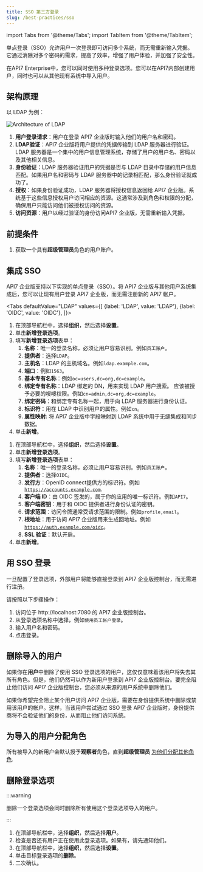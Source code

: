 ```yaml
---
title: SSO 第三方登录
slug: /best-practices/sso
---
```


import Tabs from '@theme/Tabs';
import TabItem from '@theme/TabItem';

单点登录（SSO）允许用户一次登录即可访问多个系统，而无需重新输入凭据。它通过消除对多个密码的需求，提高了效率，增强了用户体验，并加强了安全性。

在API7 Enterprise中，您可以同时使用多种登录选项。您可以在API7内部创建用户，同时也可以从其他现有系统中导入用户。

## 架构原理

以 LDAP 为例：

![Architecture of LDAP](https://static.apiseven.com/uploads/2024/03/12/B3YpRXbf_LDAP-2.png)

1. **用户登录请求**：用户在登录 API7 企业版时输入他们的用户名和密码。
2. **LDAP验证**：API7 企业版将用户提供的凭据传输到 LDAP 服务器进行验证。LDAP 服务器是一个集中的用户信息管理系统，存储了用户的用户名、密码以及其他相关信息。
3. **身份验证**：LDAP 服务器验证用户的凭据是否与 LDAP 目录中存储的用户信息匹配。如果用户名和密码与 LDAP 服务器中的记录相匹配，那么身份验证就成功了。
4. **授权**：如果身份验证成功，LDAP 服务器将授权信息返回给 API7 企业版。系统基于这些信息授权用户访问相应的资源。这通常涉及到角色和权限的分配，确保用户只能访问他们被授权访问的资源。
5. **访问资源**：用户以经过验证的身份访问API7 企业版，无需重新输入凭据。

## 前提条件

1. 获取一个具有**超级管理员**角色的用户账户。

## 集成 SSO

API7 企业版支持以下实现的单点登录（SSO）。将 API7 企业版与其他用户系统集成后，您可以让现有用户登录 API7 企业版，而无需注册新的 API7 帐户。

<Tabs
  defaultValue="LDAP"
  values={[
    {label: 'LDAP', value: 'LDAP'},
    {label: 'OIDC', value: 'OIDC'},
  ]}>
  <TabItem value="LDAP">
      <ol>
      <li> 在顶部导航栏中，选择<strong>组织</strong>，然后选择<strong>设置</strong>。</li>
      <li> 单击<strong>新增登录选项</strong>。</li>
      <li> 填写<strong>新增登录选项</strong>表单：
        <ol>
          <li><strong>名称</strong>：唯一的登录名称，必须让用户容易识别。例如<code>员工账户</code>。</li>
          <li><strong>提供者</strong>：选择<code>LDAP</code>。</li>
          <li><strong>主机名</strong>：LDAP 的主机域名。例如<code>ldap.example.com</code>。</li>
          <li><strong>端口</strong>：例如<code>1563</code>。</li>
          <li><strong>基本专有名称</strong>：例如<code>oc=users,dc=org,dc=example</code>。</li>
          <li><strong>绑定专有名称</strong>：LDAP 绑定的 DN，用来实现 LDAP 用户搜索。 应该被授予必要的嗖嗖权限。例如<code>cn=admin,dc=org,dc=example</code>。</li>
          <li><strong>绑定密码</strong>：和绑定专有名称一起，用于向 LDAP 服务器进行身份认证。</li>
          <li><strong>标识符</strong>：用在 LDAP 中识别用户的属性。例如<code>cn</code>。</li>
          <li><strong>属性映射</strong>: 将 API7 企业版中字段映射到 LDAP 系统中用于无缝集成和同步数据。</li>
        </ol>
      </li>
      <li> 单击<strong>新增</strong>。</li>
    </ol>
  </TabItem>
  <TabItem value="OIDC">
      <ol>
      <li> 在顶部导航栏中，选择<strong>组织</strong>，然后选择<strong>设置</strong>。</li>
      <li> 单击<strong>新增登录选项</strong>。</li>
      <li> 填写<strong>新增登录选项</strong>表单：
        <ol>
          <li><strong>名称</strong>：唯一的登录名称，必须让用户容易识别。例如<code>员工账户</code>。</li>
          <li><strong>提供者</strong>：选择<code>OIDC</code>。</li>
          <li><strong>发行方</strong>：OpenID connect提供方的标识符。例如<code>https://accounts.example.com</code>.</li>
          <li><strong>客户端 ID</strong>：由 OIDC 签发的，属于你的应用的唯一标识符。例如<code>API7</code>。</li>
          <li><strong>客户端密钥</strong>：用于和 OIDC 提供者进行身份认证的密钥。</li>
          <li><strong>请求范围</strong>：访问令牌通常受请求范围的限制。例如<code>profile,email</code>。</li>
          <li><strong>根地址</strong>：用于访问 API7 企业版用来生成回地址。例如<code>https://auth.example.com/oidc</code>。</li>
          <li><strong>SSL 验证</strong>：默认开启。</li>
        </ol>
      </li>
      <li> 单击<strong>新增</strong>。</li>
    </ol>
  </TabItem>
</Tabs>

## 用 SSO 登录

一旦配置了登录选项，外部用户将能够直接登录到 API7 企业版控制台，而无需进行注册。

请按照以下步骤操作：

1. 访问位于 http://localhost:7080 的 API7 企业版控制台。
2. 从登录选项名称中选择，例如`使用员工帐户登录`。
3. 输入用户名和密码。
4. 点击登录。

## 删除导入的用户

如果你在**用户**中删除了使用 SSO 登录选项的用户，这仅仅意味着该用户将失去其所有角色。但是，他们仍然可以作为新用户登录到 API7 企业版控制台。要完全阻止他们访问 API7 企业版控制台，您必须从来源的用户系统中删除他们。

如果你希望完全阻止某个用户访问 API7 企业版，需要在身份提供系统中删除或禁用该用户的帐户。这样，当该用户尝试通过 SSO 登录 API7 企业版时，身份提供商将不会验证他们的身份，从而阻止他们访问系统。

## 为导入的用户分配角色

所有被导入的新用户会默认授予**观察者**角色，直到**超级管理员** [为他们分配其他角色](../getting-started/rbac.md).

## 删除登录选项

:::warning

删除一个登录选项会同时删除所有使用这个登录选项导入的用户。

:::

1. 在顶部导航栏中，选择**组织**，然后选择**用户**。
2. 检查是否还有用户正在使用此登录选项。如果有，请先通知他们。
3. 在顶部导航栏中，选择**组织**，然后选择**设置**。
4. 单击目标登录选项的**删除**。
5. 二次确认。

